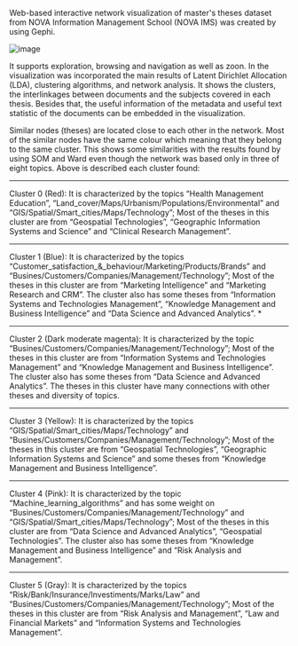 Web-based interactive network visualization of master's theses dataset from NOVA Information Management School (NOVA IMS) was created by using Gephi.
 
 ![image](https://user-images.githubusercontent.com/71514679/175117467-1ac9d0d7-9aa0-47b7-80ec-741413e4945a.png) 
 
It supports exploration, browsing and navigation as well as zoon. In the visualization was incorporated the main results of Latent Dirichlet Allocation (LDA), clustering algorithms, and network analysis. 
It shows the clusters, the interlinkages between documents and the subjects covered in each thesis. 
Besides that, the useful information of the metadata and useful text statistic of the documents can be embedded in the visualization.

Similar nodes (theses) are located close to each other in the network. Most of the similar nodes have the same colour which meaning that they belong to the same cluster. 
This shows some similarities with the results found by using SOM and Ward even though the network was based only in three of eight topics. 
Above is described each cluster found: 

********************************************************************************************************************************************************************* 
Cluster 0 (Red): It is characterized by the topics “Health Management Education”, “Land_cover/Maps/Urbanism/Populations/Environmental” and “GIS/Spatial/Smart_cities/Maps/Technology”; Most of the theses in this cluster are from “Geospatial Technologies”, “Geographic Information Systems and Science” and “Clinical Research Management”. 
********************************************************************************************************************************************************************* 
Cluster 1 (Blue): It is characterized by the topics “Customer_satisfaction_&_behaviour/Marketing/Products/Brands” and “Busines/Customers/Companies/Management/Technology”; Most of the theses in this cluster are from “Marketing Intelligence” and “Marketing Research and CRM”. The cluster also has some theses from “Information Systems and Technologies Management”, “Knowledge Management and Business Intelligence” and “Data Science and Advanced Analytics”. *
******************************************************************************************************************************************************************** 
Cluster 2 (Dark moderate magenta): It is characterized by the topic “Busines/Customers/Companies/Management/Technology”; Most of the theses in this cluster are from “Information Systems and Technologies Management” and “Knowledge Management and Business Intelligence”. The cluster also has some theses from “Data Science and Advanced Analytics”. The theses in this cluster have many connections with other theses and diversity of topics. 
********************************************************************************************************************************************************************* 
Cluster 3 (Yellow): It is characterized by the topics “GIS/Spatial/Smart_cities/Maps/Technology” and “Busines/Customers/Companies/Management/Technology”; Most of the theses in this cluster are from “Geospatial Technologies”, “Geographic Information Systems and Science” and some theses from “Knowledge Management and Business Intelligence”. 
********************************************************************************************************************************************************************* 
Cluster 4 (Pink): It is characterized by the topic “Machine_learning_algorithms” and has some weight on “Busines/Customers/Companies/Management/Technology” and “GIS/Spatial/Smart_cities/Maps/Technology”; Most of the theses in this cluster are from “Data Science and Advanced Analytics”, “Geospatial Technologies”. The cluster also has some theses from “Knowledge Management and Business Intelligence” and “Risk Analysis and Management”. 
********************************************************************************************************************************************************************* 
Cluster 5 (Gray): It is characterized by the topics “Risk/Bank/Insurance/Investiments/Marks/Law” and “Busines/Customers/Companies/Management/Technology”; Most of the theses in this cluster are from “Risk Analysis and Management”, “Law and Financial Markets” and “Information Systems and Technologies Management”.
